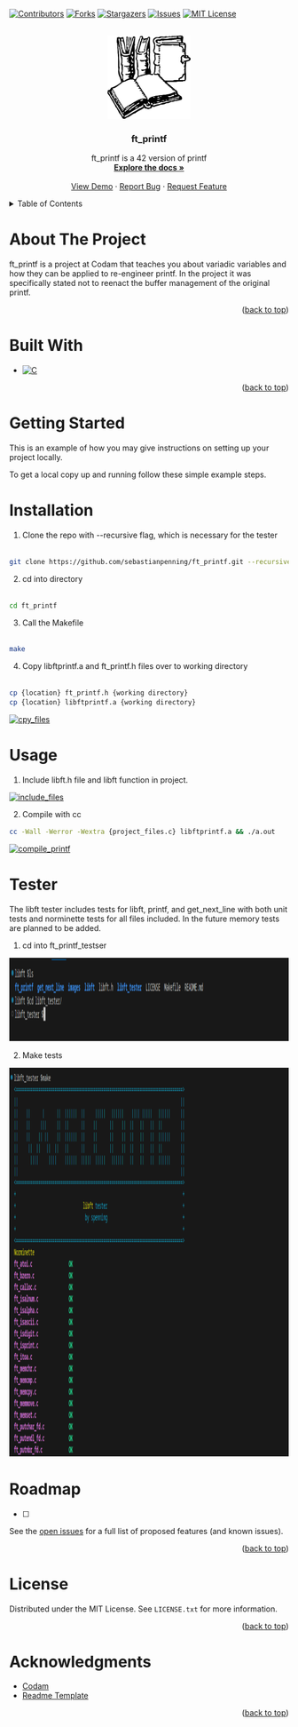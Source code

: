 <!-- Improved compatibility of back to top link: See: https://github.com/othneildrew/Best-README-Template/pull/73 -->

<a  name="readme-top"></a>

<!--

*** Thanks for checking out the Best-README-Template. If you have a suggestion

*** that would make this better, please fork the repo and create a pull request

*** or simply open an issue with the tag "enhancement".

*** Don't forget to give the project a star!

*** Thanks again! Now go create something AMAZING! :D

-->

<!-- PROJECT SHIELDS -->

<!--

*** I'm using markdown "reference style" links for readability.

*** Reference links are enclosed in brackets [ ] instead of parentheses ( ).

*** See the bottom of this document for the declaration of the reference variables

*** for contributors-url, forks-url, etc. This is an optional, concise syntax you may use.

*** https://www.markdownguide.org/basic-syntax/#reference-style-links

-->

[![Contributors][contributors-shield]][contributors-url]
[![Forks][forks-shield]][forks-url]
[![Stargazers][stars-shield]][stars-url]
[![Issues][issues-shield]][issues-url]
[![MIT License][license-shield]][license-url]


<!-- PROJECT LOGO -->

<br />
<div align="center">
  <a href="https://github.com/sebastianpenning/ft_printf">
    <img src="images/logo.png" alt="Logo" width="150" height="150">
  </a>

  <h3 align="center">ft_printf</h3>

  <p align="center">
    ft_printf is a 42 version of printf
    <br />
    <a href="https://github.com/sebastianpenning/ft_printf"><strong>Explore the docs »</strong></a>
    <br />
    <br />
    <a href="https://github.com/sebastianpenning/ft_printf">View Demo</a>
    ·
    <a href="https://github.com/sebastianpenning/ft_printf/issues">Report Bug</a>
    ·
    <a href="https://github.com/sebastianpenning/ft_printf/issues">Request Feature</a>
  </p>
</div>



<!-- TABLE OF CONTENTS -->

<details>
<summary>Table of Contents</summary>
<ol>
<li>
<a  href="#about-the-project">About The Project</a>
<ul>
<li><a  href="#built-with">Built With</a></li>
</ul>
</li>
<li>
<a  href="#getting-started">Getting Started</a>
<ul>
<li><a  href="#installation">Installation</a></li>
</ul>
</li>
<li><a  href="#usage">Usage</a></li>
<li><a  href="#roadmap">Roadmap</a></li>
<li><a  href="#license">License</a></li>
<li><a  href="#acknowledgments">Acknowledgments</a></li>
</ol>
</details>


<!-- ABOUT THE PROJECT -->

# About The Project

  
ft_printf is a project at Codam that teaches you about variadic variables and how they can be applied to re-engineer printf. In the project it was specifically stated not to reenact the buffer management of the original printf.


<p  align="right">(<a  href="#readme-top">back to top</a>)</p>


# Built With

* [![C][C]][C-url]

<p  align="right">(<a  href="#readme-top">back to top</a>)</p>

<!-- GETTING STARTED -->

# Getting Started

  

This is an example of how you may give instructions on setting up your project locally.

To get a local copy up and running follow these simple example steps.


# Installation
1. Clone the repo with --recursive flag, which is necessary for the tester


```sh

git clone https://github.com/sebastianpenning/ft_printf.git --recursive

```
2. cd into directory

```sh

cd ft_printf

```


3. Call the Makefile 

```sh

make

```

4. Copy libftprintf.a and ft_printf.h files over to working directory

```sh

cp {location} ft_printf.h {working directory}
cp {location} libftprintf.a {working directory}

```

<a href="https://github.com/sebastianpenning/ft_printf">
  <img src="images/cpy_files.png" alt="cpy_files" width="1100" height="130">
</a>

<!-- USAGE EXAMPLES -->

# Usage

1. Include libft.h file and libft function in project.

<a href="https://github.com/sebastianpenning/ft_printf">
  <img src="images/include_files.png" alt="include_files" width="800" height="175">
</a>


2. Compile with cc

```sh
cc -Wall -Werror -Wextra {project_files.c} libftprintf.a && ./a.out
```

<a href="https://github.com/sebastianpenning/ft_printf">
  <img src="images/compile_printf.png" alt="compile_printf" width="1100" height="100">
</a>



# Tester


The libft tester includes tests for libft, printf, and get_next_line with both unit tests and norminette
tests for all files included. In the future memory tests are planned to be added.

1. cd into ft_printf_testser

<a href="https://github.com/sebastianpenning/libft">
  <img src="images/tester_1.png" alt="tester_1" width="900" height="150">
</a>

2. Make tests

<a href="https://github.com/sebastianpenning/libft">
  <img src="images/tester_2.png" alt="tester_2" width="900" height="700">
</a>


# Roadmap

- [ ]

See the [open issues](https://github.com/sebastianpenning/ft_printf/issues) for a full list of proposed features (and known issues).

<p  align="right">(<a  href="#readme-top">back to top</a>)</p>

<!-- LICENSE -->

# License

Distributed under the MIT License. See `LICENSE.txt` for more information.

 
<p  align="right">(<a  href="#readme-top">back to top</a>)</p>

<!-- ACKNOWLEDGMENTS -->

# Acknowledgments

* [Codam](https://www.codam.nl/about-codam) 
* [Readme Template](https://github.com/othneildrew/Best-README-Template/tree/master)

<p  align="right">(<a  href="#readme-top">back to top</a>)</p>


<!-- MARKDOWN LINKS & IMAGES -->

<!-- https://www.markdownguide.org/basic-syntax/#reference-style-links -->

[contributors-shield]: https://img.shields.io/github/contributors/sebastianpenning/ft_printf.svg?style=for-the-badge

[contributors-url]: https://github.com/sebastianpenning/ft_printf/graphs/contributors

[forks-shield]: https://img.shields.io/github/forks/sebastianpenning/ft_printf.svg?style=for-the-badge

[forks-url]: https://github.com/sebastianpenning/ft_printf/network/members

[stars-shield]: https://img.shields.io/github/stars/sebastianpenning/ft_printf.svg?style=for-the-badge

[stars-url]: https://github.com/sebastianpenning/ft_printf/stargazers

[issues-shield]: https://img.shields.io/github/issues/sebastianpenning/ft_printf.svg?style=for-the-badge

[issues-url]: https://github.com/sebastianpenning/ft_printf/issues

[license-shield]: https://img.shields.io/github/license/sebastianpenning/ft_printf.svg?style=for-the-badge

[license-url]: https://github.com/sebastianpenning/ft_printf/blob/main/LICENSE

[C]:https://img.shields.io/badge/-c-black?logo=c&style=social

[C-url]: https://www.learn-c.org/
  

